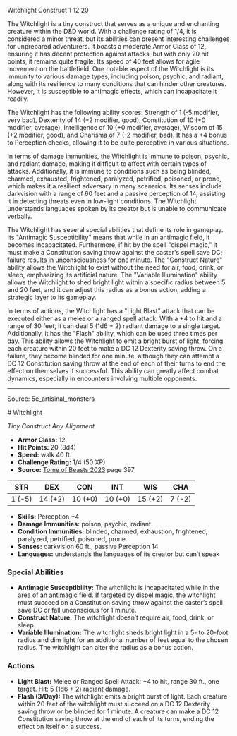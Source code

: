 <MonsterName/>Witchlight</MonsterName>
<CreatureType/>Construct</CreatureType>
<CR/>1</CR>
<AC/>12</AC>
<HP/>20</HP>
<summary>The Witchlight is a tiny construct that serves as a unique and enchanting creature within the D&D world. With a challenge rating of 1/4, it is considered a minor threat, but its abilities can present interesting challenges for unprepared adventurers. It boasts a moderate Armor Class of 12, ensuring it has decent protection against attacks, but with only 20 hit points, it remains quite fragile. Its speed of 40 feet allows for agile movement on the battlefield. One notable aspect of the Witchlight is its immunity to various damage types, including poison, psychic, and radiant, along with its resilience to many conditions that can hinder other creatures. However, it is susceptible to antimagic effects, which can incapacitate it readily.</summary>

<detail>

The Witchlight has the following ability scores: Strength of 1 (-5 modifier, very bad), Dexterity of 14 (+2 modifier, good), Constitution of 10 (+0 modifier, average), Intelligence of 10 (+0 modifier, average), Wisdom of 15 (+2 modifier, good), and Charisma of 7 (-2 modifier, bad). It has a +4 bonus to Perception checks, allowing it to be quite perceptive in various situations. 

In terms of damage immunities, the Witchlight is immune to poison, psychic, and radiant damage, making it difficult to affect with certain types of attacks. Additionally, it is immune to conditions such as being blinded, charmed, exhausted, frightened, paralyzed, petrified, poisoned, or prone, which makes it a resilient adversary in many scenarios. Its senses include darkvision with a range of 60 feet and a passive perception of 14, assisting it in detecting threats even in low-light conditions. The Witchlight understands languages spoken by its creator but is unable to communicate verbally.

The Witchlight has several special abilities that define its role in gameplay. Its "Antimagic Susceptibility" means that while in an antimagic field, it becomes incapacitated. Furthermore, if hit by the spell "dispel magic," it must make a Constitution saving throw against the caster's spell save DC; failure results in unconsciousness for one minute. The "Construct Nature" ability allows the Witchlight to exist without the need for air, food, drink, or sleep, emphasizing its artificial nature. The "Variable Illumination" ability allows the Witchlight to shed bright light within a specific radius between 5 and 20 feet, and it can adjust this radius as a bonus action, adding a strategic layer to its gameplay.

In terms of actions, the Witchlight has a "Light Blast" attack that can be executed either as a melee or a ranged spell attack. With a +4 to hit and a range of 30 feet, it can deal 5 (1d6 + 2) radiant damage to a single target. Additionally, it has the "Flash" ability, which can be used three times per day. This ability allows the Witchlight to emit a bright burst of light, forcing each creature within 20 feet to make a DC 12 Dexterity saving throw. On a failure, they become blinded for one minute, although they can attempt a DC 12 Constitution saving throw at the end of each of their turns to end the effect on themselves if successful. This ability can greatly affect combat dynamics, especially in encounters involving multiple opponents.</detail>



---

Source: 5e_artisinal_monsters

<statblock>
# Witchlight

*Tiny* *Construct* *Any Alignment*

- **Armor Class:** 12
- **Hit Points:** 20 (8d4)
- **Speed:** walk 40 ft.
- **Challenge Rating:** 1/4 (50 XP)
- **Source:** [Tome of Beasts 2023](https://koboldpress.com/kpstore/product/tome-of-beasts-1-2023-edition/) page 397

| STR | DEX | CON | INT | WIS | CHA |
| --- | --- | --- | --- | --- | --- |
| 1 (-5) | 14 (+2) | 10 (+0) | 10 (+0) | 15 (+2) | 7 (-2) |

- **Skills:** Perception +4
- **Damage Immunities:** poison, psychic, radiant
- **Condition Immunities:** blinded, charmed, exhaustion, frightened, paralyzed, petrified, poisoned, prone
- **Senses:** darkvision 60 ft., passive Perception 14
- **Languages:** understands the languages of its creator but can’t speak

### Special Abilities

- **Antimagic Susceptibility:** The witchlight is incapacitated while in the area of an antimagic field. If targeted by dispel magic, the witchlight must succeed on a Constitution saving throw against the caster’s spell save DC or fall unconscious for 1 minute.
- **Construct Nature:** The witchlight doesn’t require air, food, drink, or sleep.
- **Variable Illumination:** The witchlight sheds bright light in a 5- to 20-foot radius and dim light for an additional number of feet equal to the chosen radius. The witchlight can alter the radius as a bonus action.

### Actions

- **Light Blast:** Melee or Ranged Spell Attack: +4 to hit, range 30 ft., one target. Hit: 5 (1d6 + 2) radiant damage.
- **Flash (3/Day):** The witchlight emits a bright burst of light. Each creature within 20 feet of the witchlight must succeed on a DC 12 Dexterity saving throw or be blinded for 1 minute. A creature can make a DC 12 Constitution saving throw at the end of each of its turns, ending the effect on itself on a success.
</statblock>


